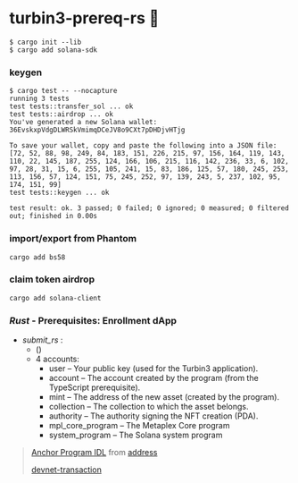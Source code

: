 # turbin3-prereq-rs 🦀

```shell
$ cargo init --lib
$ cargo add solana-sdk
```

### keygen

```shell
$ cargo test -- --nocapture
running 3 tests
test tests::transfer_sol ... ok
test tests::airdrop ... ok
You've generated a new Solana wallet: 36EvskxpVdgDLWRSkVmimqDCeJV8o9CXt7pDHDjvHTjg

To save your wallet, copy and paste the following into a JSON file:
[72, 52, 88, 98, 249, 84, 183, 151, 226, 215, 97, 156, 164, 119, 143, 110, 22, 145, 187, 255, 124, 166, 106, 215, 116, 142, 236, 33, 6, 102, 97, 28, 31, 15, 6, 255, 105, 241, 15, 83, 186, 125, 57, 180, 245, 253, 113, 156, 57, 124, 151, 75, 245, 252, 97, 139, 243, 5, 237, 102, 95, 174, 151, 99]
test tests::keygen ... ok

test result: ok. 3 passed; 0 failed; 0 ignored; 0 measured; 0 filtered out; finished in 0.00s
```

### import/export from Phantom

```shell
cargo add bs58
```

### claim token airdrop

```shell
cargo add solana-client
```

### _Rust_ - Prerequisites: Enrollment dApp

- _submit_rs_ :
  - ()
  - 4 accounts:
    - user – Your public key (used for the Turbin3 application).
    - account – The account created by the program (from the TypeScript prerequisite).
    - mint – The address of the new asset (created by the program).
    - collection – The collection to which the asset belongs.
    - authority – The authority signing the NFT creation (PDA).
    - mpl_core_program – The Metaplex Core program
    - system_program – The Solana system program

> [Anchor Program IDL](./rust/src/program/TRBZyQHB3m68FGeVsqTK39Wm4xejadjVhP5MAZaKWDM-idl.json) from [address](https://explorer.solana.com/address/TRBZyQHB3m68FGeVsqTK39Wm4xejadjVhP5MAZaKWDM/anchor-program?cluster=devnet)
>
> [devnet-transaction](https://explorer.solana.com/tx/5oTCTx4FXESAx3qwcgXLQhL2HdXwCKXiTNQpntw8xNhUwQn7FUoL58VBordwJRbNV2s636dRNUCz18i7GWhi7rpz/?cluster=devnet)
